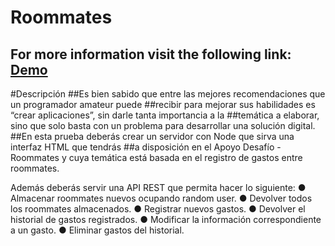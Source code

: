 # Roommates
## For more information visit the following link: [Demo](https://dannlebeau.github.io/roommates.github.io/)


#Descripción
##Es bien sabido que entre las mejores recomendaciones que un programador amateur puede
##recibir para mejorar sus habilidades es “crear aplicaciones”, sin darle tanta importancia a la
##temática a elaborar, sino que solo basta con un problema para desarrollar una solución digital.
##En esta prueba deberás crear un servidor con Node que sirva una interfaz HTML que tendrás
##a disposición en el Apoyo Desafío - Roommates y cuya temática está basada en el registro de gastos entre roommates.

Además deberás servir una API REST que permita hacer lo siguiente:
● Almacenar roommates nuevos ocupando random user.
● Devolver todos los roommates almacenados.
● Registrar nuevos gastos.
● Devolver el historial de gastos registrados.
● Modificar la información correspondiente a un gasto.
● Eliminar gastos del historial.

